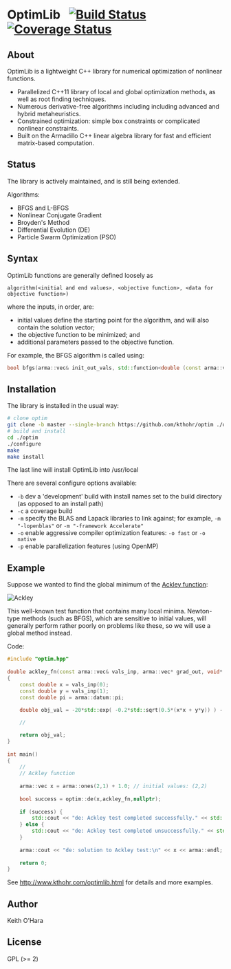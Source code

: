 # OptimLib &nbsp; [![Build Status](https://travis-ci.org/kthohr/optim.svg?branch=master)](https://travis-ci.org/kthohr/optim) [![Coverage Status](https://codecov.io/github/kthohr/optim/coverage.svg?branch=master)](https://codecov.io/github/kthohr/optim?branch=master)

## About

OptimLib is a lightweight C++ library for numerical optimization of nonlinear functions.

* Parallelized C++11 library of local and global optimization methods, as well as root finding techniques.
* Numerous derivative-free algorithms including including advanced and hybrid metaheuristics.
* Constrained optimization: simple box constraints or complicated nonlinear constraints.
* Built on the Armadillo C++ linear algebra library for fast and efficient matrix-based computation.

## Status

The library is actively maintained, and is still being extended.

Algorithms:

* BFGS and L-BFGS
* Nonlinear Conjugate Gradient
* Broyden's Method
* Differential Evolution (DE)
* Particle Swarm Optimization (PSO)

## Syntax

OptimLib functions are generally defined loosely as
```
algorithm(<initial and end values>, <objective function>, <data for objective function>)
```
where the inputs, in order, are:
* initial values define the starting point for the algorithm, and will also contain the solution vector;
* the objective function to be minimized; and
* additional parameters passed to the objective function.

For example, the BFGS algorithm is called using:
``` cpp
bool bfgs(arma::vec& init_out_vals, std::function<double (const arma::vec& vals_inp, arma::vec* grad_out, void* opt_data)> opt_objfn, void* opt_data);
```

## Installation

The library is installed in the usual way:

```bash
# clone optim
git clone -b master --single-branch https://github.com/kthohr/optim ./optim
# build and install
cd ./optim
./configure
make
make install
```

The last line will install OptimLib into /usr/local

There are several configure options available:
* ```-b``` dev a 'development' build with install names set to the build directory (as opposed to an install path)
* ```-c``` a coverage build
* ```-m``` specify the BLAS and Lapack libraries to link against; for example, ```-m "-lopenblas"``` or ```-m "-framework Accelerate"```
* ```-o``` enable aggressive compiler optimization features: ```-o fast``` or ```-o native```
* ```-p``` enable parallelization features (using OpenMP)


## Example

Suppose we wanted to find the global minimum of the [Ackley function](https://en.wikipedia.org/wiki/Ackley_function):

![Ackley](https://github.com/kthohr/kthohr.github.io/blob/master/pics/ackley_fn_3d.png)

This well-known test function that contains many local minima. Newton-type methods (such as BFGS), which are sensitive to initial values, will generally perform rather poorly on problems like these, so we will use a global method instead. 

Code:

``` cpp
#include "optim.hpp"
 
double ackley_fn(const arma::vec& vals_inp, arma::vec* grad_out, void* opt_data)
{
    const double x = vals_inp(0);
    const double y = vals_inp(1);
    const double pi = arma::datum::pi;
 
    double obj_val = -20*std::exp( -0.2*std::sqrt(0.5*(x*x + y*y)) ) - std::exp( 0.5*(std::cos(2*pi*x) + std::cos(2*pi*y)) ) + 22.718282L;

    //

    return obj_val;
}
 
int main()
{
    //
    // Ackley function
 
    arma::vec x = arma::ones(2,1) + 1.0; // initial values: (2,2)
 
    bool success = optim::de(x,ackley_fn,nullptr);
 
    if (success) {
        std::cout << "de: Ackley test completed successfully." << std::endl;
    } else {
        std::cout << "de: Ackley test completed unsuccessfully." << std::endl;
    }
 
    arma::cout << "de: solution to Ackley test:\n" << x << arma::endl;
 
    return 0;
}
```

See http://www.kthohr.com/optimlib.html for details and more examples.

## Author

Keith O'Hara

## License

GPL (>= 2)

